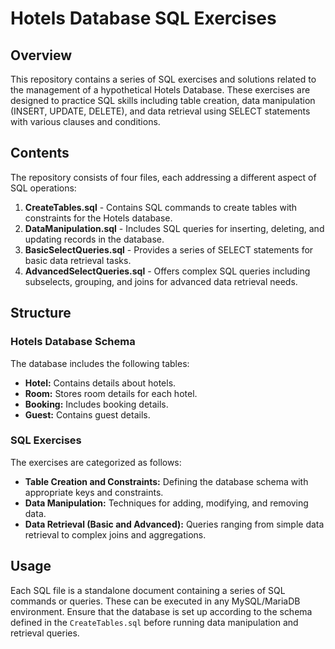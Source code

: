 # Hotels Database SQL Exercises

## Overview
This repository contains a series of SQL exercises and solutions related to the management of a hypothetical Hotels Database. These exercises are designed to practice SQL skills including table creation, data manipulation (INSERT, UPDATE, DELETE), and data retrieval using SELECT statements with various clauses and conditions.

## Contents
The repository consists of four files, each addressing a different aspect of SQL operations:

1. **CreateTables.sql** - Contains SQL commands to create tables with constraints for the Hotels database.
2. **DataManipulation.sql** - Includes SQL queries for inserting, deleting, and updating records in the database.
3. **BasicSelectQueries.sql** - Provides a series of SELECT statements for basic data retrieval tasks.
4. **AdvancedSelectQueries.sql** - Offers complex SQL queries including subselects, grouping, and joins for advanced data retrieval needs.

## Structure

### Hotels Database Schema
The database includes the following tables:
- **Hotel:** Contains details about hotels.
- **Room:** Stores room details for each hotel.
- **Booking:** Includes booking details.
- **Guest:** Contains guest details.

### SQL Exercises
The exercises are categorized as follows:
- **Table Creation and Constraints:** Defining the database schema with appropriate keys and constraints.
- **Data Manipulation:** Techniques for adding, modifying, and removing data.
- **Data Retrieval (Basic and Advanced):** Queries ranging from simple data retrieval to complex joins and aggregations.

## Usage
Each SQL file is a standalone document containing a series of SQL commands or queries. These can be executed in any MySQL/MariaDB environment. Ensure that the database is set up according to the schema defined in the `CreateTables.sql` before running data manipulation and retrieval queries.
